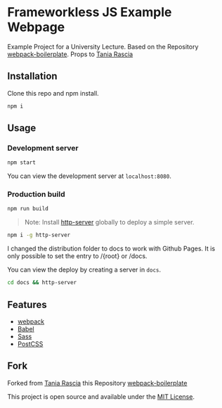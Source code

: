 # Frameworkless JS Example Webpage

Example Project for a University Lecture. Based on the Repository [webpack-boilerplate](https://github.com/taniarascia/webpack-boilerplate). Props to [Tania Rascia](https://www.taniarascia.com)

## Installation

Clone this repo and npm install.

```bash
npm i
```

## Usage

### Development server

```bash
npm start
```

You can view the development server at `localhost:8080`.

### Production build

```bash
npm run build
```

> Note: Install [http-server](https://www.npmjs.com/package/http-server) globally to deploy a simple server.

```bash
npm i -g http-server
```
I changed the distribution folder to docs to work with Github Pages. It is only possible to set the entry to /{root} or /docs.

You can view the deploy by creating a server in `docs`. 
```bash
cd docs && http-server
```

## Features

- [webpack](https://webpack.js.org/)
- [Babel](https://babeljs.io/)
- [Sass](https://sass-lang.com/)
- [PostCSS](https://postcss.org/)

## Fork

Forked from 
[Tania Rascia](https://www.taniarascia.com) this Repository
[webpack-boilerplate](https://github.com/taniarascia/webpack-boilerplate)

This project is open source and available under the [MIT License](LICENSE).

